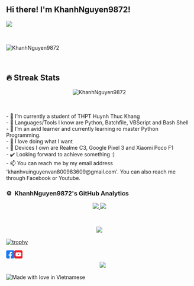 <h2>Hi there! I'm KhanhNguyen9872!</h2>
<p align="left">
  <a href="https://github.com/DenverCoder1/readme-typing-svg"><img src="https://readme-typing-svg.herokuapp.com/?lines=I+love+you+%3C3;There+is+my+Github;Thanks+for+view;KhanhNguyen9872"></a>
</p>
<br>
<p align="left"> 
  <img src="https://komarev.com/ghpvc/?username=KhanhNguyen9872&label=Profile%20views&color=0e75b6&style=plastic" alt="KhanhNguyen9872" /> 
  <a href = "https://commits.top/egypt.html" target="_blank">
  </a>
</p>
<br>

## 🔥 Streak Stats

<p align="center"><img src="https://github-readme-streak-stats.herokuapp.com/?user=KhanhNguyen9872&theme=algolia" alt="KhanhNguyen9872" /></p>
<br>
<br>
- 🌱 I’m currently a student of THPT Huynh Thuc Khang <br>
- 👀 Languages/Tools I know are Python, Batchfile, VBScript and Bash Shell <br>
- 💞️ I’m an avid learner and currently learning ro master Python Programming. <br>
- 👀 I love doing what I want <br>
- 📱 Devices I own are Realme C3, Google Pixel 3 and Xiaomi Poco F1 <br>
- ✔️ Looking forward to achieve something :) <br>
- 📫 You can reach me by my email address 'khanhvuinguyenvan800983609@gmail.com'. You can also reach me through Facebook or Youtube. <br>

### ⚙️ &nbsp;KhanhNguyen9872's GitHub Analytics
<p align="center">
<a href="https://github.com/KhanhNguyen9872">
<img height="180em" src="https://github-readme-stats-eight-theta.vercel.app/api?username=KhanhNguyen9872&show_icons=true&theme=nightowl&include_all_commits=false&count_private=true"/>
<img height="180em" src="https://github-readme-stats-eight-theta.vercel.app/api/top-langs/?username=KhanhNguyen9872&layout=compact&langs_count=8&theme=nightowl"/>
</a>
</p>
<br/>
<p align = "center">
 <img src="https://activity-graph.herokuapp.com/graph?username=KhanhNguyen9872&theme=redical">
</p>  

[![trophy](https://github-profile-trophy.vercel.app/?username=KhanhNguyen9872&theme=onedark)](https://github.com/KhanhNguyen9872#)

<a href="https://fb.me/khanh10a1">
  <img align="left" alt="KhanhNguyen9872 Facebook" width="22px" src="https://raw.githubusercontent.com/edent/SuperTinyIcons/master/images/svg/facebook.svg" />
</a>
<a href="https://youtube.com/c/KhanhNguyen9872_Official">
  <img align="left" alt="KhanhNguyen9872 Youtube" width="22px" src="https://raw.githubusercontent.com/edent/SuperTinyIcons/master/images/svg/youtube.svg" />
</a>

<br />

<p align="center">
 &emsp;
  <a href="#"><img src="https://img.shields.io/badge/Windows-0078D6?style=plastic&logo=windows&logoColor=white"></a>

![Made with love in Vietnamese](https://madewithlove.now.sh/vn?heart=true&template=for-the-badge)
